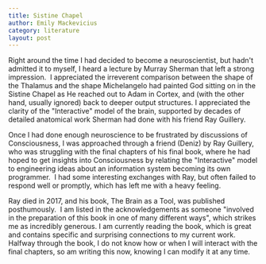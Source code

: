 ```yaml
---
title: Sistine Chapel
author: Emily Mackevicius
category: literature
layout: post
---
```

Right around the time I had decided to become a neuroscientist, but hadn't admitted it to myself, I heard a lecture by Murray Sherman that left a strong impression.  I appreciated the irreverent comparison between the shape of the Thalamus and the shape Michelangelo had painted God sitting on in the Sistine Chapel as He reached out to Adam in Cortex, and (with the other hand, usually ignored) back to deeper output structures.  I appreciated the clarity of the "Interactive" model of the brain, supported by decades of detailed anatomical work Sherman had done with his friend Ray Guillery.  

Once I had done enough neuroscience to be frustrated by discussions of Consciousness, I was approached through a friend (Deniz) by Ray Guillery, who was struggling with the final chapters of his final book, where he had hoped to get insights into Consciousness by relating the "Interactive" model to engineering ideas about an information system becoming its own programmer.  I had some interesting exchanges with Ray, but often failed to respond well or promptly, which has left me with a heavy feeling. 

Ray died in 2017, and his book, The Brain as a Tool, was published posthumously.  I am listed in the acknowledgements as someone "involved in the preparation of this book in one of many different ways", which strikes me as incredibly generous. I am currently reading the book, which is great and contains specific and surprising connections to my current work.  Halfway through the book, I do not know how or when I will interact with the final chapters, so am writing this now, knowing I can modify it at any time. 
